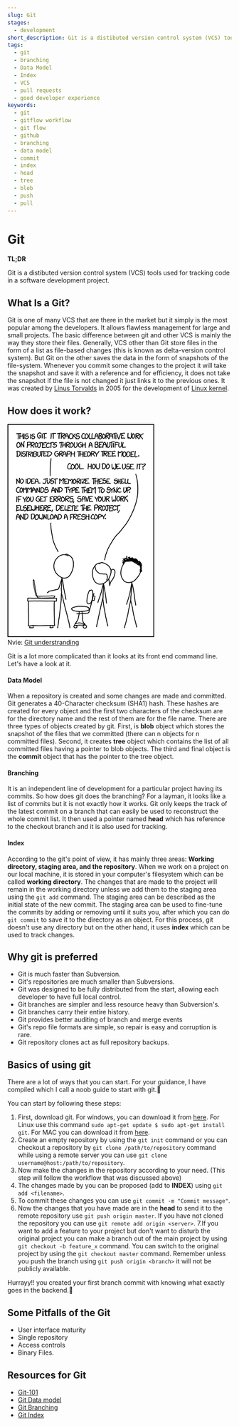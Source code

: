 ```yaml
---
slug: Git
stages:
  - development
short_description: Git is a distibuted version control system (VCS) tools used for tracking code in a software development project.
tags:
  - git 
  - branching
  - Data Model
  - Index
  - VCS
  - pull requests
  - good developer experience
keywords:
  - git
  - gitflow workflow
  - git flow
  - github
  - branching 
  - data model
  - commit
  - index
  - head
  - tree
  - blob
  - push
  - pull
---
```


# Git 

**TL;DR**

Git is a distibuted version control system (VCS) tools used for tracking code in a software development project.

## What Is a Git?

Git is one of many VCS that are there in the market but it simply is the most popular among the developers. It allows flawless management for large and small projects. The basic difference between git and other VCS is mainly the way they store their files. Generally, VCS other than Git store files in the form of a list as file-based changes (this is known as delta-version control system). 
But Git on the other saves the data in the form of snapshots of the file-system. Whenever you commit some changes to the project it will take the snapshot and save it with a reference and for efficiency, it does not take the snapshot if the file is not changed it just links it to the previous ones.
It was created by [Linus Torvalds](https://en.wikipedia.org/wiki/Linus_Torvalds) in 2005 for the development of [Linux kernel](https://en.wikipedia.org/wiki/Linux_kernel).


## How does it work?

![Git_understanding](/files/Git_i_dont_know.png)</br>
Nvie: [Git understranding](https://medium.com/hackernoon/https-medium-com-zspajich-understanding-git-data-model-95eb16cc99f5)

Git is a lot more complicated than it looks at its front end command line. Let's have a look at it.

#### Data Model

When a repository is created and some changes are made and committed. Git generates a 40-Character checksum (SHA1) hash. These hashes are created for every object and the first two characters of the checksum are for the directory name and the rest of them are for the file name. 
There are three types of objects created by git. First, is **blob** object which stores the snapshot of the files that we committed (there can n objects for n committed files). Second, it creates **tree** object which contains the list of all committed files having a pointer to blob objects. The third and final object is the **commit** object that has the pointer to the tree object.

#### Branching

It is an independent line of development for a particular project having its commits. So how does git does the branching? For a layman, it looks like a list of commits but it is not exactly how it works. Git only keeps the track of the latest commit on a branch that can easily be used to reconstruct the whole commit list. It then used a pointer named **head** which has reference to the checkout branch and it is also used for tracking.

#### Index

According to the git's point of view, it has mainly three areas: **Working directory, staging area, and the repository**. When we work on a project on our local machine, it is stored in your computer's filesystem which can be called **working directory**. The changes that are made to the project will remain in the working directory unless we add them to the staging area using the `git add` command. The staging area can be described as the initial state of the new commit. The staging area can be used to fine-tune the commits by adding or removing until it suits you, after which you can do `git commit` to save it to the directory as an object. For this process, git doesn't use any directory but on the other hand, it uses **index** which can be used to track changes.



## Why git is preferred

- Git is much faster than Subversion.
- Git's repositories are much smaller than Subversions.
- Git was designed to be fully distributed from the start, allowing each developer to have full local control.
- Git branches are simpler and less resource heavy than Subversion's.
- Git branches carry their entire history.
- Git provides better auditing of branch and merge events
- Git's repo file formats are simple, so repair is easy and corruption is rare.
- Git repository clones act as full repository backups.



## Basics of using git
There are a lot of ways that you can start. For your guidance, I have compiled which I call a noob guide to start with git.🙂

You can start by following these steps:

1. First, download git. For windows, you can download it from [here](https://git-scm.com/downloads). For Linux use this command `sudo apt-get update $ sudo apt-get install git`. For MAC you can download it from [here](https://sourceforge.net/projects/git-osx-installer/files/).
2. Create an empty repository by using the `git init` command or you can checkout a repository by `git clone /path/to/repository` command while using a remote server you can use `git clone username@host:/path/to/repository`.
3. Now make the changes in the repository according to your need. (This step will follow the workflow that was discussed above)
4. The changes made by you can be proposed (add to **INDEX**) using `git add <filename>`.
5. To commit these changes you can use `git commit -m "Commit message"`.
6. Now the changes that you have made are in the **head** to send it to the remote repository use `git push origin master`. If you have not cloned the repository you can use `git remote add origin <server>`.
7.If you want to add a feature to your project but don't want to disturb the original project you can make a branch out of the main project by using `git checkout -b feature_x` command. You can switch to the original project by using the `git checkout master` command. Remember unless you push the branch using `git push origin <branch>` it will not be publicly available.


Hurrayy!! you created your first branch commit with knowing what exactly goes in the backend.🎉

## Some Pitfalls of the Git 

- User interface maturity
- Single repository
- Access controls
- Binary Files.

## Resources for Git 

- [Git-101](https://rogerdudler.github.io/git-guide/)
- [Git Data model](https://medium.com/hackernoon/https-medium-com-zspajich-understanding-git-data-model-95eb16cc99f5)
- [Git Branching](https://medium.com/hackernoon/understanding-git-branching-2662f5882f9)
- [Git Index](https://medium.com/hackernoon/understanding-git-index-4821a0765cf)

